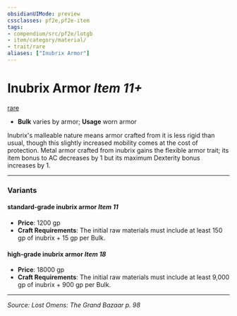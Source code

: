 ```yaml
---
obsidianUIMode: preview
cssclasses: pf2e,pf2e-item
tags:
- compendium/src/pf2e/lotgb
- item/category/material/
- trait/rare
aliases: ["Inubrix Armor"]
---
```

# Inubrix Armor *Item 11+*  
[rare](rules/traits/rare.md "Rare Rarity Trait")  

- **Bulk** varies by armor; **Usage** worn armor

Inubrix's malleable nature means armor crafted from it is less rigid than usual, though this slightly increased mobility comes at the cost of protection. Metal armor crafted from inubrix gains the flexible armor trait; its item bonus to AC decreases by 1 but its maximum Dexterity bonus increases by 1.

---

### Variants

#### standard-grade inubrix armor *Item 11*

- **Price**: 1200 gp
- **Craft Requirements**: The initial raw materials must include at least 150 gp of inubrix + 15 gp per Bulk.

#### high-grade inubrix armor *Item 18*

- **Price**: 18000 gp
- **Craft Requirements**: The initial raw materials must include at least 9,000 gp of inubrix + 900 gp per Bulk.

---
*Source: Lost Omens: The Grand Bazaar p. 98*